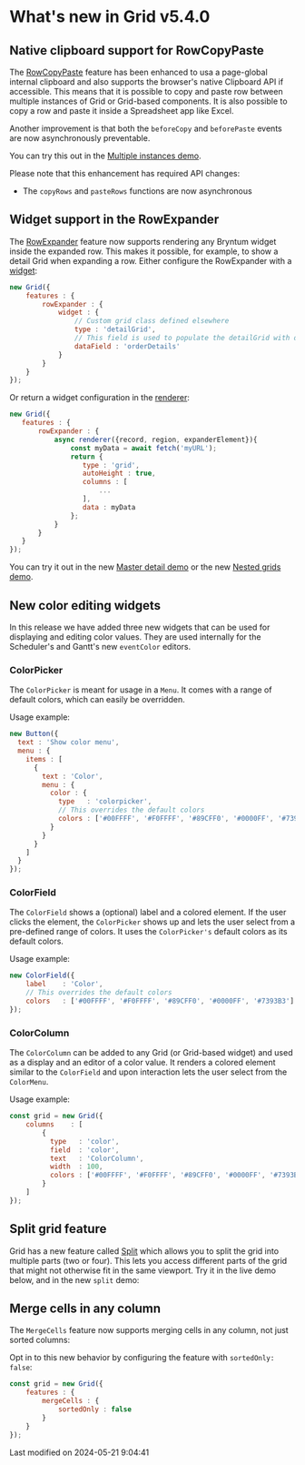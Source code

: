 # What's new in Grid v5.4.0

## Native clipboard support for RowCopyPaste

The [RowCopyPaste](#Grid/feature/RowCopyPaste) feature has been enhanced to usa a page-global internal clipboard and 
also supports the browser's native Clipboard API if accessible. This means that it is possible to copy and paste row 
between multiple instances of Grid or Grid-based components. It is also possible to copy a row and paste it inside a 
Spreadsheet app like Excel.

Another improvement is that both the `beforeCopy` and `beforePaste` events are now asynchronously preventable.

You can try this out in the [Multiple instances demo](https://bryntum.com/products/grid/examples/multipleinstances/).

Please note that this enhancement has required API changes:
* The `copyRows` and `pasteRows` functions are now asynchronous

## Widget support in the RowExpander

The [RowExpander](#Grid/feature/RowExpander) feature now supports rendering any Bryntum widget inside the expanded row.
This makes it possible, for example, to show a detail Grid when expanding a row. Either configure the RowExpander with a
[widget](#Grid/feature/RowExpander#config-widget):

<div class="external-example" data-file="Grid/feature/RowExpanderWidget.js"></div>

```javascript
new Grid({
    features : {
        rowExpander : {
            widget : {
                // Custom grid class defined elsewhere
                type : 'detailGrid', 
                // This field is used to populate the detailGrid with data
                dataField : 'orderDetails'
            }
        }
    }
});
```

Or return a widget configuration in the [renderer](#Grid/feature/RowExpander#config-renderer):

```javascript
new Grid({
   features : {
       rowExpander : {
           async renderer({record, region, expanderElement}){
               const myData = await fetch('myURL');
               return {
                  type : 'grid',
                  autoHeight : true,
                  columns : [
                      ...
                  ],
                  data : myData
               };
           }
       }
   }
});
```

You can try it out in the new [Master detail demo](https://bryntum.com/products/grid/examples/master-detail/) or the new
[Nested grids demo](https://bryntum.com/products/grid/examples/rowexpander-widget/).

## New color editing widgets

In this release we have added three new widgets that can be used for displaying and editing color values. They are used
internally for the Scheduler's and Gantt's new `eventColor` editors.

### ColorPicker

The `ColorPicker` is meant for usage in a `Menu`. It comes with a range of default colors, which can easily be
overridden.

<div class="external-example" data-file="Core/widget/ColorPicker.js"></div>

Usage example:

```javascript
new Button({
  text : 'Show color menu',
  menu : {
    items : [
      {
        text : 'Color',
        menu : {
          color : {
            type   : 'colorpicker',
            // This overrides the default colors
            colors : ['#00FFFF', '#F0FFFF', '#89CFF0', '#0000FF', '#7393B3']
          }
        }
      }
    ]
  }
});
```

### ColorField

The `ColorField` shows a (optional) label and a colored element. If the user clicks the element, the `ColorPicker` shows
up and lets the user select from a pre-defined range of colors. It uses the `ColorPicker's` default colors as its
default colors.

<div class="external-example" data-file="Core/widget/ColorField.js"></div>

Usage example:

```javascript
new ColorField({
    label    : 'Color',
    // This overrides the default colors
    colors   : ['#00FFFF', '#F0FFFF', '#89CFF0', '#0000FF', '#7393B3']
});
```

### ColorColumn

The `ColorColumn` can be added to any Grid (or Grid-based widget) and used as a display and an editor of a color value.
It renders a colored element similar to the `ColorField` and upon interaction lets the user select from the `ColorMenu`.

<div class="external-example" data-file="Grid/column/ColorColumn.js"></div>

Usage example:

```javascript
const grid = new Grid({
    columns    : [
        { 
          type   : 'color',
          field  : 'color',
          text   : 'ColorColumn',
          width  : 100,
          colors : ['#00FFFF', '#F0FFFF', '#89CFF0', '#0000FF', '#7393B3']
        }
    ]
});
```

## Split grid feature

Grid has a new feature called [Split](#Grid/feature/Split) which allows you to split the grid into multiple parts (two
or four). This lets you access different parts of the grid that might not otherwise fit in the same viewport. Try it in 
the live demo below, and in the new `split` demo:

<div class="external-example" data-file="Grid/feature/Split.js"></div>

## Merge cells in any column

The `MergeCells` feature now supports merging cells in any column, not just sorted columns: 

<div class="external-example" data-file="Grid/feature/MergeCellsAll.js"></div>

Opt in to this new behavior by configuring the feature with `sortedOnly: false`:

```javascript
const grid = new Grid({
    features : {
        mergeCells : {
            sortedOnly : false
        }
    }
});
```


<p class="last-modified">Last modified on 2024-05-21 9:04:41</p>
